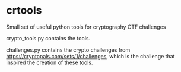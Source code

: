 # crtools
Small set of useful python tools for cryptography CTF challenges

crypto_tools.py contains the tools.

challenges.py contains the crypto challenges from https://cryptopals.com/sets/1/challenges,
which is the challenge that inspired the creation of these tools.
